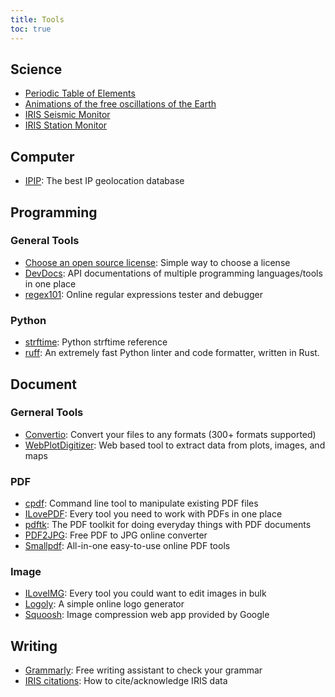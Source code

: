```yaml
---
title: Tools
toc: true
---
```


## Science

- [Periodic Table of Elements](https://www.ptable.com)
- [Animations of the free oscillations of the Earth](https://saviot.cnrs.fr/terre/index.en.html)
- [IRIS Seismic Monitor](https://www.iris.edu/app/seismic-monitor/map)
- [IRIS Station Monitor](https://www.iris.edu/app/station_monitor/)

## Computer

- [IPIP](https://www.ipip.net/): The best IP geolocation database

## Programming

### General Tools

- [Choose an open source license](https://choosealicense.com/): Simple way to choose a license
- [DevDocs](https://devdocs.io/): API documentations of multiple programming languages/tools in one place
- [regex101](https://regex101.com/): Online regular expressions tester and debugger

### Python

- [strftime](http://strftime.org/): Python strftime reference
- [ruff](https://github.com/astral-sh/ruff): An extremely fast Python linter and code formatter, written in Rust.

## Document

### Gerneral Tools

- [Convertio](https://convertio.co/): Convert your files to any formats (300+ formats supported)
- [WebPlotDigitizer](https://automeris.io/WebPlotDigitizer): Web based tool to extract data from plots, images, and maps

### PDF

- [cpdf](http://community.coherentpdf.com/): Command line tool to manipulate existing PDF files
- [ILovePDF](https://www.ilovepdf.com/): Every tool you need to work with PDFs in one place
- [pdftk](https://www.pdflabs.com/tools/pdftk-the-pdf-toolkit/): The PDF toolkit for doing everyday things with PDF documents
- [PDF2JPG](https://pdf2jpg.net/): Free PDF to JPG online converter
- [Smallpdf](https://smallpdf.com/): All-in-one easy-to-use online PDF tools

### Image

- [ILoveIMG](https://www.iloveimg.com/): Every tool you could want to edit images in bulk
- [Logoly](https://www.logoly.pro/): A simple online logo generator
- [Squoosh](https://squoosh.app/): Image compression web app provided by Google

## Writing

- [Grammarly](https://www.grammarly.com): Free writing assistant to check your grammar
- [IRIS citations](https://www.iris.edu/hq/iris_citations): How to cite/acknowledge IRIS data
